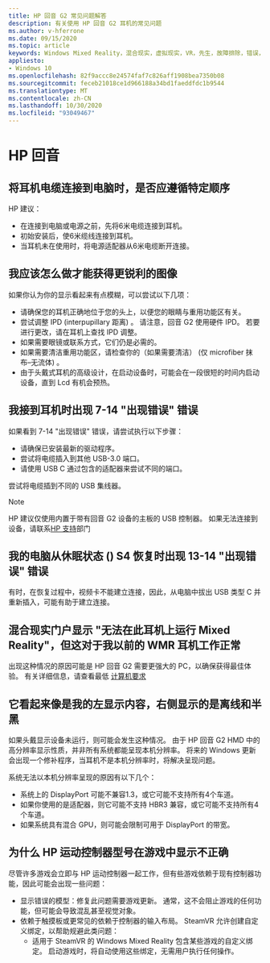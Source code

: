 ```yaml
---
title: HP 回音 G2 常见问题解答
description: 有关使用 HP 回音 G2 耳机的常见问题
ms.author: v-hferrone
ms.date: 09/15/2020
ms.topic: article
keywords: Windows Mixed Reality，混合现实，虚拟现实，VR，先生，故障排除，错误，帮助，支持，性能
appliesto:
- Windows 10
ms.openlocfilehash: 82f9accc8e24574faf7c826aff1908bea7350b08
ms.sourcegitcommit: feceb21018ce1d966188a34bd1faeddfdc1b9544
ms.translationtype: MT
ms.contentlocale: zh-CN
ms.lasthandoff: 10/30/2020
ms.locfileid: "93049467"
---
```

# <a name="hp-reverb-g2-frequently-asked-questions"></a>HP 回音

## <a name="is-there-a-specific-order-i-should-follow-to-connect-my-headset-cables-to-a-pc"></a>将耳机电缆连接到电脑时，是否应遵循特定顺序

HP 建议：

- 在连接到电脑或电源之前，先将6米电缆连接到耳机。
- 初始安装后，使6米缆线连接到耳机。
- 当耳机未在使用时，将电源适配器从6米电缆断开连接。

## <a name="what-should-i-do-to-get-a-crisper-image"></a>我应该怎么做才能获得更锐利的图像

如果你认为你的显示看起来有点模糊，可以尝试以下几项：

- 请确保您的耳机正确地位于您的头上，以便您的眼睛与重用功能区有关。
- 尝试调整 IPD (interpupillary 距离) 。 请注意，回音 G2 使用硬件 IPD。 若要进行更改，请在耳机上查找 IPD 调整。
- 如果需要眼镜或联系方式，它们仍是必需的。
- 如果需要清洁重用功能区，请检查你的（如果需要清洁） (仅 microfiber 抹布–无流体) 。
- 由于头戴式耳机的高级设计，在启动设备时，可能会在一段很短的时间内启动设备，直到 Lcd 有机会预热。

## <a name="i-am-getting-a-7-14-something-went-wrong-error-when-i-plug-in-my-headset"></a>我接到耳机时出现 7-14 "出现错误" 错误

如果看到 7-14 "出现错误" 错误，请尝试执行以下步骤：

- 请确保已安装最新的驱动程序。
- 尝试将电缆插入到其他 USB-3.0 端口。
- 请使用 USB C 通过包含的适配器来尝试不同的端口。

尝试将电缆插到不同的 USB 集线器。  

> [!NOTE]
> HP 建议仅使用内置于带有回音 G2 设备的主板的 USB 控制器。
> 如果无法连接到设备，请联系[HP 支持](https://support.hp.com/us-en)部门

## <a name="i-am-getting-a-13-14-something-went-wrong-error-when-my-pc-resumes-from-hibernate-s4"></a>我的电脑从休眠状态 () S4 恢复时出现 13-14 "出现错误" 错误

有时，在恢复过程中，视频卡不能建立连接，因此，从电脑中拔出 USB 类型 C 并重新插入，可能有助于建立连接。

## <a name="the-mixed-reality-portal-says-cant-run-mixed-reality-on-this-headset-but-this-worked-fine-with-my-previous-wmr-headset"></a>混合现实门户显示 "无法在此耳机上运行 Mixed Reality"，但这对于我以前的 WMR 耳机工作正常

出现这种情况的原因可能是 HP 回音 G2 需要更强大的 PC，以确保获得最佳体验。 有关详细信息，请查看最低 [计算机要求](windows-mixed-reality-minimum-pc-hardware-compatibility-guidelines.md)

## <a name="it-looks-like-my-left-display-is-stretched-and-the-right-display-is-off-centered-and-half-black"></a>它看起来像是我的左显示内容，右侧显示的是离线和半黑

如果头戴显示设备未运行，则可能会发生这种情况。 由于 HP 回音 G2 HMD 中的高分辨率显示性质，并非所有系统都能呈现本机分辨率。 将来的 Windows 更新会出现一个修补程序，当耳机不是本机分辨率时，将解决呈现问题。

系统无法以本机分辨率呈现的原因有以下几个：

- 系统上的 DisplayPort 可能不兼容1.3，或它可能不支持所有4个车道。
- 如果你使用的是适配器，则它可能不支持 HBR3 兼容，或它可能不支持所有4个车道。
- 如果系统具有混合 GPU，则可能会限制可用于 DisplayPort 的带宽。

## <a name="why-are-my-hp-motion-controller-models-not-showing-up-correctly-in-a-game"></a>为什么 HP 运动控制器型号在游戏中显示不正确

尽管许多游戏会立即与 HP 运动控制器一起工作，但有些游戏依赖于现有控制器功能，因此可能会出现一些问题：

- 显示错误的模型：修复此问题需要游戏更新。 通常，这不会阻止游戏的任何功能，但可能会导致混乱甚至视觉对象。
- 依赖于触摸板或更常见的依赖于控制器的输入布局。 SteamVR 允许创建自定义绑定，以帮助规避此类问题：
    - 适用于 SteamVR 的 Windows Mixed Reality 包含某些游戏的自定义绑定。 启动游戏时，将自动使用这些绑定，无需用户执行任何操作。